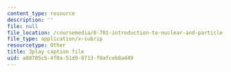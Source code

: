 ```yaml
---
content_type: resource
description: ''
file: null
file_location: /coursemedia/8-701-introduction-to-nuclear-and-particle-physics-fall-2020/a88705cb4f0a51d90713f8afceb8a449_qHq6ndGK0To.srt
file_type: application/x-subrip
resourcetype: Other
title: 3play caption file
uid: a88705cb-4f0a-51d9-0713-f8afceb8a449
---
```

